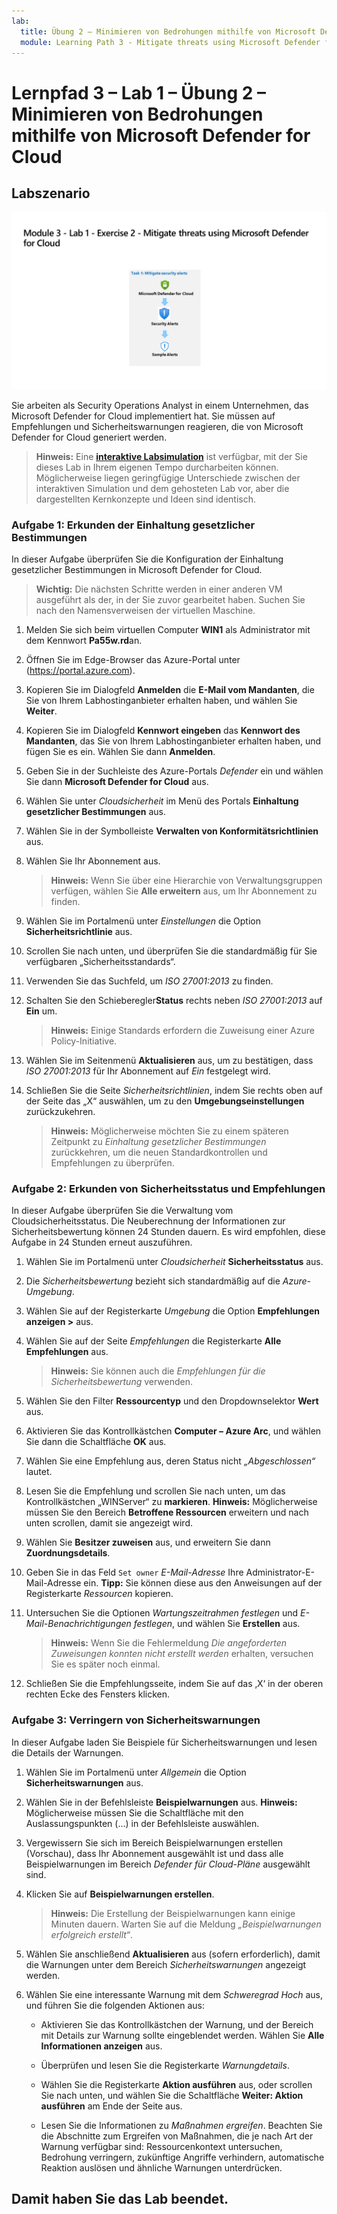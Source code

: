 ```yaml
---
lab:
  title: Übung 2 – Minimieren von Bedrohungen mithilfe von Microsoft Defender for Cloud
  module: Learning Path 3 - Mitigate threats using Microsoft Defender for Cloud
---
```


# Lernpfad 3 – Lab 1 – Übung 2 – Minimieren von Bedrohungen mithilfe von Microsoft Defender for Cloud

## Labszenario

![Übersicht über Lab.](../Media/SC-200-Lab_Diagrams_Mod3_L1_Ex2.png)

Sie arbeiten als Security Operations Analyst in einem Unternehmen, das Microsoft Defender for Cloud implementiert hat. Sie müssen auf Empfehlungen und Sicherheitswarnungen reagieren, die von Microsoft Defender for Cloud generiert werden.

>**Hinweis:** Eine **[interaktive Labsimulation](https://mslabs.cloudguides.com/guides/SC-200%20Lab%20Simulation%20-%20Mitigate%20threats%20using%20Microsoft%20Defender%20for%20Cloud)** ist verfügbar, mit der Sie dieses Lab in Ihrem eigenen Tempo durcharbeiten können. Möglicherweise liegen geringfügige Unterschiede zwischen der interaktiven Simulation und dem gehosteten Lab vor, aber die dargestellten Kernkonzepte und Ideen sind identisch. 


### Aufgabe 1: Erkunden der Einhaltung gesetzlicher Bestimmungen

In dieser Aufgabe überprüfen Sie die Konfiguration der Einhaltung gesetzlicher Bestimmungen in Microsoft Defender for Cloud. 

>**Wichtig:** Die nächsten Schritte werden in einer anderen VM ausgeführt als der, in der Sie zuvor gearbeitet haben. Suchen Sie nach den Namensverweisen der virtuellen Maschine.

1. Melden Sie sich beim virtuellen Computer **WIN1** als Administrator mit dem Kennwort **Pa55w.rd**an.  

1. Öffnen Sie im Edge-Browser das Azure-Portal unter (https://portal.azure.com).

1. Kopieren Sie im Dialogfeld **Anmelden** die **E-Mail vom Mandanten**, die Sie von Ihrem Labhostinganbieter erhalten haben, und wählen Sie **Weiter**.

1. Kopieren Sie im Dialogfeld **Kennwort eingeben** das **Kennwort des Mandanten**, das Sie von Ihrem Labhostinganbieter erhalten haben, und fügen Sie es ein. Wählen Sie dann **Anmelden**.

1. Geben Sie in der Suchleiste des Azure-Portals *Defender* ein und wählen Sie dann **Microsoft Defender for Cloud** aus.

1. Wählen Sie unter *Cloudsicherheit* im Menü des Portals **Einhaltung gesetzlicher Bestimmungen** aus.

1. Wählen Sie in der Symbolleiste **Verwalten von Konformitätsrichtlinien** aus.

1. Wählen Sie Ihr Abonnement aus.

    >**Hinweis:** Wenn Sie über eine Hierarchie von Verwaltungsgruppen verfügen, wählen Sie **Alle erweitern** aus, um Ihr Abonnement zu finden.

1. Wählen Sie im Portalmenü unter *Einstellungen* die Option **Sicherheitsrichtlinie** aus.

1. Scrollen Sie nach unten, und überprüfen Sie die standardmäßig für Sie verfügbaren „Sicherheitsstandards“.

1. Verwenden Sie das Suchfeld, um *ISO 27001:2013* zu finden.

1. Schalten Sie den Schieberegler**Status** rechts neben *ISO 27001:2013* auf **Ein** um.

    >**Hinweis:** Einige Standards erfordern die Zuweisung einer Azure Policy-Initiative.

1. Wählen Sie im Seitenmenü **Aktualisieren** aus, um zu bestätigen, dass *ISO 27001:2013* für Ihr Abonnement auf *Ein* festgelegt wird.

1. Schließen Sie die Seite *Sicherheitsrichtlinien*, indem Sie rechts oben auf der Seite das „X“ auswählen, um zu den **Umgebungseinstellungen** zurückzukehren.

    >**Hinweis:** Möglicherweise möchten Sie zu einem späteren Zeitpunkt zu *Einhaltung gesetzlicher Bestimmungen* zurückkehren, um die neuen Standardkontrollen und Empfehlungen zu überprüfen.

### Aufgabe 2: Erkunden von Sicherheitsstatus und Empfehlungen

In dieser Aufgabe überprüfen Sie die Verwaltung vom Cloudsicherheitsstatus.  Die Neuberechnung der Informationen zur Sicherheitsbewertung können 24 Stunden dauern. Es wird empfohlen, diese Aufgabe in 24 Stunden erneut auszuführen.

1. Wählen Sie im Portalmenü unter *Cloudsicherheit* **Sicherheitsstatus** aus.

1. Die *Sicherheitsbewertung* bezieht sich standardmäßig auf die *Azure-Umgebung*.

1. Wählen Sie auf der Registerkarte *Umgebung* die Option **Empfehlungen anzeigen >** aus.

1. Wählen Sie auf der Seite *Empfehlungen* die Registerkarte **Alle Empfehlungen** aus.

    >**Hinweis:** Sie können auch die *Empfehlungen für die Sicherheitsbewertung* verwenden.

1. Wählen Sie den Filter **Ressourcentyp** und den Dropdownselektor **Wert** aus.

1. Aktivieren Sie das Kontrollkästchen **Computer – Azure Arc**, und wählen Sie dann die Schaltfläche **OK** aus.

1. Wählen Sie eine Empfehlung aus, deren Status nicht *„Abgeschlossen“* lautet.

1. Lesen Sie die Empfehlung und scrollen Sie nach unten, um das Kontrollkästchen „WINServer“ zu **markieren**. **Hinweis:** Möglicherweise müssen Sie den Bereich **Betroffene Ressourcen** erweitern und nach unten scrollen, damit sie angezeigt wird.

1. Wählen Sie **Besitzer zuweisen** aus, und erweitern Sie dann **Zuordnungsdetails**.

1. Geben Sie in das Feld `Set owner` *E-Mail-Adresse* Ihre Administrator-E-Mail-Adresse ein. **Tipp:** Sie können diese aus den Anweisungen auf der Registerkarte *Ressourcen* kopieren.

1. Untersuchen Sie die Optionen *Wartungszeitrahmen festlegen* und *E-Mail-Benachrichtigungen festlegen*, und wählen Sie **Erstellen** aus.

    >**Hinweis:** Wenn Sie die Fehlermeldung *Die angeforderten Zuweisungen konnten nicht erstellt werden* erhalten, versuchen Sie es später noch einmal.

1. Schließen Sie die Empfehlungsseite, indem Sie auf das ‚X‘ in der oberen rechten Ecke des Fensters klicken.


### Aufgabe 3: Verringern von Sicherheitswarnungen

In dieser Aufgabe laden Sie Beispiele für Sicherheitswarnungen und lesen die Details der Warnungen.


1. Wählen Sie im Portalmenü unter *Allgemein* die Option **Sicherheitswarnungen** aus.

1. Wählen Sie in der Befehlsleiste **Beispielwarnungen** aus. **Hinweis:** Möglicherweise müssen Sie die Schaltfläche mit den Auslassungspunkten (...) in der Befehlsleiste auswählen.

1. Vergewissern Sie sich im Bereich Beispielwarnungen erstellen (Vorschau), dass Ihr Abonnement ausgewählt ist und dass alle Beispielwarnungen im Bereich *Defender für Cloud-Pläne* ausgewählt sind.

1. Klicken Sie auf **Beispielwarnungen erstellen**.  

    >**Hinweis:** Die Erstellung der Beispielwarnungen kann einige Minuten dauern. Warten Sie auf die Meldung *„Beispielwarnungen erfolgreich erstellt“*.

1. Wählen Sie anschließend **Aktualisieren** aus (sofern erforderlich), damit die Warnungen unter dem Bereich *Sicherheitswarnungen* angezeigt werden.

1. Wählen Sie eine interessante Warnung mit dem *Schweregrad* *Hoch* aus, und führen Sie die folgenden Aktionen aus:

    - Aktivieren Sie das Kontrollkästchen der Warnung, und der Bereich mit Details zur Warnung sollte eingeblendet werden. Wählen Sie **Alle Informationen anzeigen** aus.

    - Überprüfen und lesen Sie die Registerkarte *Warnungdetails*.

    - Wählen Sie die Registerkarte **Aktion ausführen** aus, oder scrollen Sie nach unten, und wählen Sie die Schaltfläche **Weiter: Aktion ausführen** am Ende der Seite aus.

    - Lesen Sie die Informationen zu *Maßnahmen ergreifen*. Beachten Sie die Abschnitte zum Ergreifen von Maßnahmen, die je nach Art der Warnung verfügbar sind: Ressourcenkontext untersuchen, Bedrohung verringern, zukünftige Angriffe verhindern, automatische Reaktion auslösen und ähnliche Warnungen unterdrücken.

## Damit haben Sie das Lab beendet.
